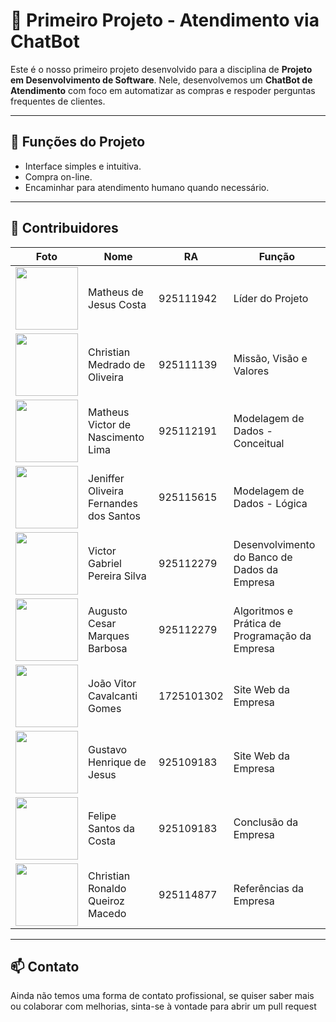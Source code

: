 # 🤖 Primeiro Projeto - Atendimento via ChatBot

Este é o nosso primeiro projeto desenvolvido para a disciplina de **Projeto em Desenvolvimento de Software**. Nele, desenvolvemos um **ChatBot de Atendimento** com foco em automatizar as compras e respoder perguntas frequentes de clientes.

---

## 🔧 Funções do Projeto

- Interface simples e intuitiva.
- Compra on-line.
- Encaminhar para atendimento humano quando necessário.
  
---
## 👥 Contribuidores

| Foto | Nome | RA | Função |
|------|------|--------|--------|
| <img src="https://drive.google.com/uc?export=view&id=1CKsJ6_1R0cF-agjBYufX5cAXC7-hgz06" width="100"/> | Matheus de Jesus Costa | 925111942 | Líder do Projeto |
| <img src="https://drive.google.com/uc?export=view&id=1d3ZyBjYQm0GKL1PuNh54CfeN9NNWEF99" width="100"/> | Christian Medrado de Oliveira | 925111139 | Missão, Visão e Valores |
| <img src="https://drive.google.com/uc?export=view&id=1HZ2N9JR7vu6iypFeI0e_uIy8UQJ7TzeV" width="100"/> | Matheus Victor de Nascimento Lima | 925112191 | Modelagem de Dados - Conceitual |
| <img src="https://drive.google.com/uc?export=view&id=10BHr-D5uwhf4Loyf-qeH4lO4fFeVhzo_" width="100"/> | Jeniffer Oliveira Fernandes dos Santos | 925115615 | Modelagem de Dados - Lógica |
| <img src="https://drive.google.com/uc?export=view&id=1qYm47Y-gX_4j1lBzlcrrY_y8FHxG8gFN" width="100"/> | Victor Gabriel Pereira Silva | 925112279 | Desenvolvimento do Banco de Dados da Empresa |
| <img src="https://drive.google.com/uc?export=view&id=1ZavO2E-Wk6Het6sRMk0WI7xBaZ0-tgcc" width="100"/> | Augusto Cesar Marques Barbosa | 925112279 | Algoritmos e Prática de Programação da Empresa |
| <img src="https://drive.google.com/uc?export=view&id=15bkm-ouNG__-q864SEG3zvSTCFyV1nO2" width="100"/> | João Vitor Cavalcanti Gomes | 1725101302 | Site Web da Empresa |
| <img src="https://drive.google.com/uc?export=view&id=1E0TAEbD9eEvz3WdNy9S9SCH4pno8Q_PY" width="100"/> | Gustavo Henrique de Jesus | 925109183 | Site Web da Empresa |
| <img src="https://drive.google.com/uc?export=view&id=1Uh3R8sY0LG7B_j644EAxupJmc55p7qYp" width="100"/> | Felipe Santos da Costa | 925109183 | Conclusão da Empresa |
| <img src="https://drive.google.com/uc?export=view&id=1UAvtrberK2CHSoFg70mDuhSjfCATjYul" width="100"/> | Christian Ronaldo Queiroz Macedo | 925114877 | Referências da Empresa |

---

## 📫 Contato

Ainda não temos uma forma de contato profissional, se quiser saber mais ou colaborar com melhorias, sinta-se à vontade para abrir um pull request 


